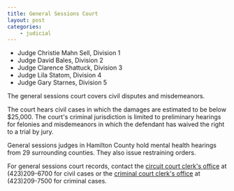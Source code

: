 ```yaml
---
title: General Sessions Court
layout: post
categories:
    - judicial
---
```


+ Judge Christie Mahn Sell, Division 1
+ Judge David Bales, Division 2
+ Judge Clarence Shattuck, Division 3
+ Judge Lila Statom, Division 4
+ Judge Gary Starnes, Division 5

The general sessions court covers civil disputes and misdemeanors.

The court hears civil cases in which the damages are estimated to be below $25,000. The court's criminal jurisdiction is limited to preliminary hearings for felonies and misdemeanors in which the defendant has waived the right to a trial by jury.

General sessions judges in Hamilton County hold mental health hearings from 29 surrounding counties. They also issue restraining orders.

For general sessions court records, contact the [circuit court clerk's office](http://www.hamiltontn.gov/courts/CircuitClerk/default.aspx) at (423)209-6700 for civil cases or the [criminal court clerk's office](http://www.hamiltontn.gov/courts/CriminalClerk/default.aspx) at (423)209-7500 for criminal cases.